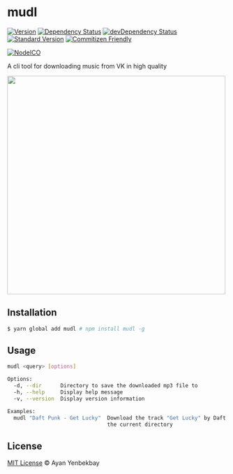 # mudl

[![Version](https://img.shields.io/npm/v/mudl.svg)](http://npm.im/mudl)
[![Dependency Status](https://img.shields.io/david/yenbekbay/node-mudl.svg)](https://david-dm.org/yenbekbay/node-mudl)
[![devDependency Status](https://img.shields.io/david/dev/yenbekbay/node-mudl.svg)](https://david-dm.org/yenbekbay/node-mudl?type=dev)
[![Standard Version](https://img.shields.io/badge/release-standard%20version-brightgreen.svg)](https://github.com/conventional-changelog/standard-version)
[![Commitizen Friendly](https://img.shields.io/badge/commitizen-friendly-brightgreen.svg)](http://commitizen.github.io/cz-cli)

[![NodeICO](https://nodei.co/npm/mudl.png?downloads=true&downloadRank=true)](https://nodei.co/npm/mudl)

A cli tool for downloading music from VK in high quality

<a href="https://asciinema.org/a/dmb24dlyddfdgrhkac6vbxxet" target="_blank"><img width="500" src="https://asciinema.org/a/dmb24dlyddfdgrhkac6vbxxet.png" /></a>

## Installation

``` bash
$ yarn global add mudl # npm install mudl -g
```

## Usage

```bash
mudl <query> [options]

Options:
  -d, --dir      Directory to save the downloaded mp3 file to           [string]
  -h, --help     Display help message                                  [boolean]
  -v, --version  Display version information                           [boolean]

Examples:
  mudl "Daft Punk - Get Lucky"  Download the track "Get Lucky" by Daft Punk in
                                the current directory
```

## License

[MIT License](./LICENSE) © Ayan Yenbekbay
